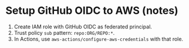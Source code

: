 # Setup GitHub OIDC to AWS (notes)
1) Create IAM role with GitHub OIDC as federated principal.
2) Trust policy `sub` pattern: `repo:ORG/REPO:*`.
3) In Actions, use `aws-actions/configure-aws-credentials` with that role.